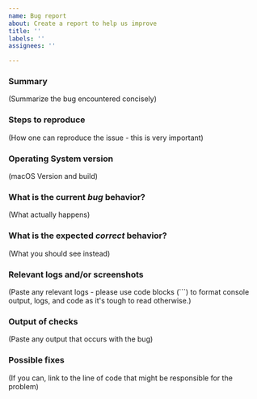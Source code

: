 ```yaml
---
name: Bug report
about: Create a report to help us improve
title: ''
labels: ''
assignees: ''

---
```


<!---
Please read this!

Before opening a new issue, make sure to search for keywords in the issues filtered by the "regression" or "bug" label and verify the issue you're about to submit isn't a duplicate.
--->

### Summary

(Summarize the bug encountered concisely)

### Steps to reproduce

(How one can reproduce the issue - this is very important)

### Operating System version

(macOS Version and build)

### What is the current *bug* behavior?

(What actually happens)

### What is the expected *correct* behavior?

(What you should see instead)

### Relevant logs and/or screenshots

(Paste any relevant logs - please use code blocks (```) to format console output, logs, and code as it's tough to read otherwise.)

### Output of checks

(Paste any output that occurs with the bug)

### Possible fixes

(If you can, link to the line of code that might be responsible for the problem)

